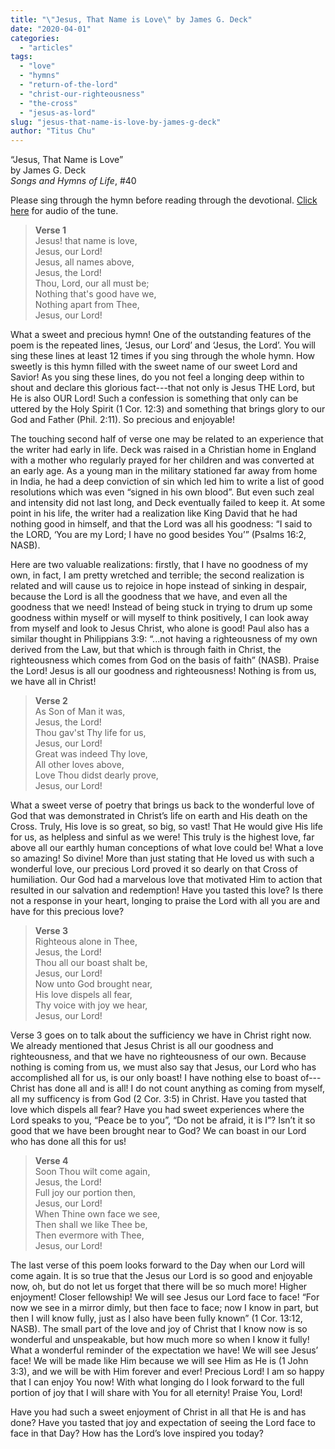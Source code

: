 ```yaml
---
title: "\"Jesus, That Name is Love\" by James G. Deck"
date: "2020-04-01"
categories: 
  - "articles"
tags: 
  - "love"
  - "hymns"
  - "return-of-the-lord"
  - "christ-our-righteousness"
  - "the-cross"
  - "jesus-as-lord"
slug: "jesus-that-name-is-love-by-james-g-deck"
author: "Titus Chu"
---
```


“Jesus, That Name is Love”  
by James G. Deck  
_Songs and Hymns of Life_, #40

Please sing through the hymn before reading through the devotional. [Click here](https://hymnary.org/tune/bethany_mason) for audio of the tune.

> **Verse 1**  
> Jesus! that name is love,  
> Jesus, our Lord!  
> Jesus, all names above,  
> Jesus, the Lord!  
> Thou, Lord, our all must be;  
> Nothing that's good have we,  
> Nothing apart from Thee,  
> Jesus, our Lord!

What a sweet and precious hymn! One of the outstanding features of the poem is the repeated lines, ‘Jesus, our Lord’ and ‘Jesus, the Lord’. You will sing these lines at least 12 times if you sing through the whole hymn. How sweetly is this hymn filled with the sweet name of our sweet Lord and Savior! As you sing these lines, do you not feel a longing deep within to shout and declare this glorious fact---that not only is Jesus THE Lord, but He is also OUR Lord! Such a confession is something that only can be uttered by the Holy Spirit (1 Cor. 12:3) and something that brings glory to our God and Father (Phil. 2:11). So precious and enjoyable!

The touching second half of verse one may be related to an experience that the writer had early in life. Deck was raised in a Christian home in England with a mother who regularly prayed for her children and was converted at an early age. As a young man in the military stationed far away from home in India, he had a deep conviction of sin which led him to write a list of good resolutions which was even “signed in his own blood”. But even such zeal and intensity did not last long, and Deck eventually failed to keep it. At some point in his life, the writer had a realization like King David that he had nothing good in himself, and that the Lord was all his goodness: “I said to the LORD, ‘You are my Lord; I have no good besides You’” (Psalms 16:2, NASB).

Here are two valuable realizations: firstly, that I have no goodness of my own, in fact, I am pretty wretched and terrible; the second realization is related and will cause us to rejoice in hope instead of sinking in despair, because the Lord is all the goodness that we have, and even all the goodness that we need! Instead of being stuck in trying to drum up some goodness within myself or will myself to think positively, I can look away from myself and look to Jesus Christ, who alone is good! Paul also has a similar thought in Philippians 3:9: “...not having a righteousness of my own derived from the Law, but that which is through faith in Christ, the righteousness which comes from God on the basis of faith” (NASB). Praise the Lord! Jesus is all our goodness and righteousness! Nothing is from us, we have all in Christ!

> **Verse 2**  
> As Son of Man it was,  
> Jesus, the Lord!  
> Thou gav'st Thy life for us,  
> Jesus, our Lord!  
> Great was indeed Thy love,  
> All other loves above,  
> Love Thou didst dearly prove,  
> Jesus, our Lord!

What a sweet verse of poetry that brings us back to the wonderful love of God that was demonstrated in Christ’s life on earth and His death on the Cross. Truly, His love is so great, so big, so vast! That He would give His life for us, as helpless and sinful as we were! This truly is the highest love, far above all our earthly human conceptions of what love could be! What a love so amazing! So divine! More than just stating that He loved us with such a wonderful love, our precious Lord proved it so dearly on that Cross of humiliation. Our God had a marvelous love that motivated Him to action that resulted in our salvation and redemption! Have you tasted this love? Is there not a response in your heart, longing to praise the Lord with all you are and have for this precious love?

> **Verse 3**  
> Righteous alone in Thee,  
> Jesus, the Lord!  
> Thou all our boast shalt be,  
> Jesus, our Lord!  
> Now unto God brought near,  
> His love dispels all fear,  
> Thy voice with joy we hear,  
> Jesus, our Lord!

Verse 3 goes on to talk about the sufficiency we have in Christ right now. We already mentioned that Jesus Christ is all our goodness and righteousness, and that we have no righteousness of our own. Because nothing is coming from us, we must also say that Jesus, our Lord who has accomplished all for us, is our only boast! I have nothing else to boast of---Christ has done all and is all! I do not count anything as coming from myself, all my sufficency is from God (2 Cor. 3:5) in Christ. Have you tasted that love which dispels all fear? Have you had sweet experiences where the Lord speaks to you, “Peace be to you”, “Do not be afraid, it is I”? Isn’t it so good that we have been brought near to God? We can boast in our Lord who has done all this for us!

> **Verse 4**  
> Soon Thou wilt come again,  
> Jesus, the Lord!  
> Full joy our portion then,  
> Jesus, our Lord!  
> When Thine own face we see,  
> Then shall we like Thee be,  
> Then evermore with Thee,  
> Jesus, our Lord!

The last verse of this poem looks forward to the Day when our Lord will come again. It is so true that the Jesus our Lord is so good and enjoyable now, oh, but do not let us forget that there will be so much more! Higher enjoyment! Closer fellowship! We will see Jesus our Lord face to face! “For now we see in a mirror dimly, but then face to face; now I know in part, but then I will know fully, just as I also have been fully known” (1 Cor. 13:12, NASB). The small part of the love and joy of Christ that I know now is so wonderful and unspeakable, but how much more so when I know it fully! What a wonderful reminder of the expectation we have! We will see Jesus’ face! We will be made like Him because we will see Him as He is (1 John 3:3), and we will be with Him forever and ever! Precious Lord! I am so happy that I can enjoy You now! With what longing do I look forward to the full portion of joy that I will share with You for all eternity! Praise You, Lord!

Have you had such a sweet enjoyment of Christ in all that He is and has done? Have you tasted that joy and expectation of seeing the Lord face to face in that Day? How has the Lord’s love inspired you today?
